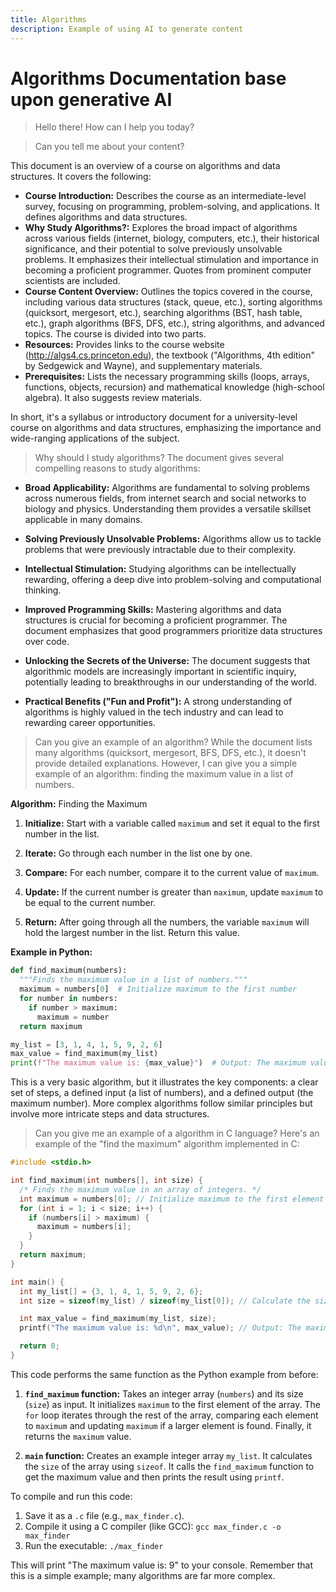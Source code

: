 ```yaml
---
title: Algorithms 
description: Example of using AI to generate content
---
```


# Algorithms Documentation base upon generative AI 

> Hello there!  How can I help you today?

> Can you tell me about your content?

This document is an overview of a course on algorithms and data structures.  It covers the following:

* **Course Introduction:**  Describes the course as an intermediate-level survey, focusing on programming, problem-solving, and applications.  It defines algorithms and data structures.
* **Why Study Algorithms?:**  Explores the broad impact of algorithms across various fields (internet, biology, computers, etc.), their historical significance, and their potential to solve previously unsolvable problems.  It emphasizes their intellectual stimulation and importance in becoming a proficient programmer.  Quotes from prominent computer scientists are included.
* **Course Content Overview:** Outlines the topics covered in the course, including various data structures (stack, queue, etc.), sorting algorithms (quicksort, mergesort, etc.), searching algorithms (BST, hash table, etc.), graph algorithms (BFS, DFS, etc.), string algorithms, and advanced topics.  The course is divided into two parts.
* **Resources:** Provides links to the course website (http://algs4.cs.princeton.edu), the textbook ("Algorithms, 4th edition" by Sedgewick and Wayne), and supplementary materials.
* **Prerequisites:** Lists the necessary programming skills (loops, arrays, functions, objects, recursion) and mathematical knowledge (high-school algebra).  It also suggests review materials.


In short, it's a syllabus or introductory document for a university-level course on algorithms and data structures, emphasizing the importance and wide-ranging applications of the subject.

> Why should I study algorithms?
The document gives several compelling reasons to study algorithms:

* **Broad Applicability:** Algorithms are fundamental to solving problems across numerous fields, from internet search and social networks to biology and physics.  Understanding them provides a versatile skillset applicable in many domains.

* **Solving Previously Unsolvable Problems:** Algorithms allow us to tackle problems that were previously intractable due to their complexity.

* **Intellectual Stimulation:** Studying algorithms can be intellectually rewarding, offering a deep dive into problem-solving and computational thinking.

* **Improved Programming Skills:** Mastering algorithms and data structures is crucial for becoming a proficient programmer.  The document emphasizes that good programmers prioritize data structures over code.

* **Unlocking the Secrets of the Universe:** The document suggests that algorithmic models are increasingly important in scientific inquiry, potentially leading to breakthroughs in our understanding of the world.

* **Practical Benefits ("Fun and Profit"):**  A strong understanding of algorithms is highly valued in the tech industry and can lead to rewarding career opportunities.

> Can you give an example of an algorithm?
While the document lists many algorithms (quicksort, mergesort, BFS, DFS, etc.), it doesn't provide detailed explanations.  However, I can give you a simple example of an algorithm:  finding the maximum value in a list of numbers.

**Algorithm:**  Finding the Maximum

1. **Initialize:**  Start with a variable called `maximum` and set it equal to the first number in the list.

2. **Iterate:** Go through each number in the list one by one.

3. **Compare:** For each number, compare it to the current value of `maximum`.

4. **Update:** If the current number is greater than `maximum`, update `maximum` to be equal to the current number.

5. **Return:** After going through all the numbers, the variable `maximum` will hold the largest number in the list.  Return this value.


**Example in Python:**

```python
def find_maximum(numbers):
  """Finds the maximum value in a list of numbers."""
  maximum = numbers[0]  # Initialize maximum to the first number
  for number in numbers:
    if number > maximum:
      maximum = number
  return maximum

my_list = [3, 1, 4, 1, 5, 9, 2, 6]
max_value = find_maximum(my_list)
print(f"The maximum value is: {max_value}")  # Output: The maximum value is: 9
```

This is a very basic algorithm, but it illustrates the key components: a clear set of steps, a defined input (a list of numbers), and a defined output (the maximum number).  More complex algorithms follow similar principles but involve more intricate steps and data structures.

> Can you give me an example of a algorithm in C language? 
Here's an example of the "find the maximum" algorithm implemented in C:

```c
#include <stdio.h>

int find_maximum(int numbers[], int size) {
  /* Finds the maximum value in an array of integers. */
  int maximum = numbers[0]; // Initialize maximum to the first element
  for (int i = 1; i < size; i++) {
    if (numbers[i] > maximum) {
      maximum = numbers[i];
    }
  }
  return maximum;
}

int main() {
  int my_list[] = {3, 1, 4, 1, 5, 9, 2, 6};
  int size = sizeof(my_list) / sizeof(my_list[0]); // Calculate the size of the array

  int max_value = find_maximum(my_list, size);
  printf("The maximum value is: %d\n", max_value); // Output: The maximum value is: 9

  return 0;
}
```
This code performs the same function as the Python example from before:

1. **`find_maximum` function:** Takes an integer array (`numbers`) and its size (`size`) as input.  It initializes `maximum` to the first element of the array.  The `for` loop iterates through the rest of the array, comparing each element to `maximum` and updating `maximum` if a larger element is found.  Finally, it returns the `maximum` value.

2. **`main` function:**  Creates an example integer array `my_list`. It calculates the `size` of the array using `sizeof`. It calls the `find_maximum` function to get the maximum value and then prints the result using `printf`.


To compile and run this code:

1. Save it as a `.c` file (e.g., `max_finder.c`).
2. Compile it using a C compiler (like GCC):  `gcc max_finder.c -o max_finder`
3. Run the executable: `./max_finder`


This will print "The maximum value is: 9" to your console.  Remember that this is a simple example; many algorithms are far more complex.
